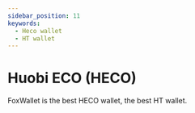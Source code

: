 ```yaml
---
sidebar_position: 11
keywords:
  - Heco wallet
  - HT wallet
---
```


# Huobi ECO (HECO)

FoxWallet is the best HECO wallet, the best HT wallet.